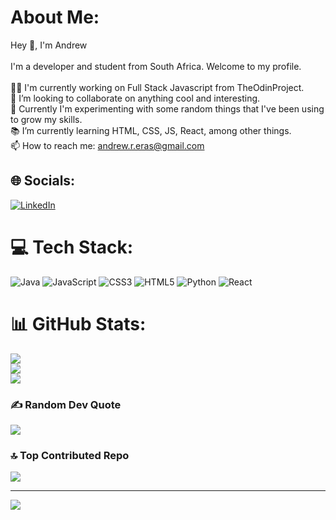
# About Me:
Hey 👋, I'm Andrew<br><br>I'm a developer and student from South Africa. Welcome to my profile.<br><br>🧑‍💻 I'm currently working on Full Stack Javascript from TheOdinProject.<br>🤝 I’m looking to collaborate on anything cool and interesting.<br>🌱 Currently I'm experimenting with some random things that I've been using to grow my skills.<br>📚 I’m currently learning HTML, CSS, JS, React, among other things.<br>📫 How to reach me: andrew.r.eras@gmail.com<br>
  
## 🌐 Socials:
[![LinkedIn](https://img.shields.io/badge/LinkedIn-%230077B5.svg?logo=linkedin&logoColor=white)](https://linkedin.com/in/andrew-erasmus-62043b23b) 

# 💻 Tech Stack:
![Java](https://img.shields.io/badge/java-%23ED8B00.svg?style=for-the-badge&logo=openjdk&logoColor=white) ![JavaScript](https://img.shields.io/badge/javascript-%23323330.svg?style=for-the-badge&logo=javascript&logoColor=%23F7DF1E) ![CSS3](https://img.shields.io/badge/css3-%231572B6.svg?style=for-the-badge&logo=css3&logoColor=white) ![HTML5](https://img.shields.io/badge/html5-%23E34F26.svg?style=for-the-badge&logo=html5&logoColor=white) ![Python](https://img.shields.io/badge/python-3670A0?style=for-the-badge&logo=python&logoColor=ffdd54) ![React](https://img.shields.io/badge/react-%2320232a.svg?style=for-the-badge&logo=react&logoColor=%2361DAFB)
# 📊 GitHub Stats:
![](https://github-readme-streak-stats.herokuapp.com/?user=andrew-erasmus&theme=dark&hide_border=false)<br/>
![](https://github-readme-stats.vercel.app/api/top-langs/?username=andrew-erasmus&theme=dark&hide_border=false&include_all_commits=true&count_private=false&layout=compact)<br/>
![](https://github-readme-stats.vercel.app/api?username=andrew-erasmus&theme=dark&hide_border=false&include_all_commits=true&count_private=false)<br/>

### ✍️ Random Dev Quote
![](https://quotes-github-readme.vercel.app/api?type=horizontal&theme=dark)

### 🔝 Top Contributed Repo
![](https://github-contributor-stats.vercel.app/api?username=andrew-erasmus&limit=5&theme=dark&combine_all_yearly_contributions=true)

---
[![](https://visitcount.itsvg.in/api?id=andrew-erasmus&icon=1&color=3)](https://visitcount.itsvg.in)

<!-- Proudly created with GPRM ( https://gprm.itsvg.in ) -->
